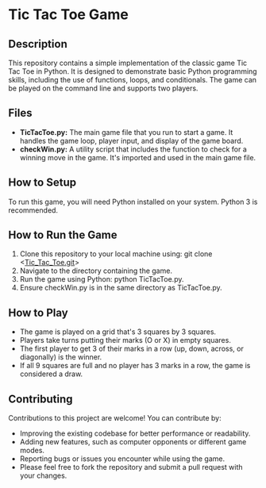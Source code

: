 # Tic Tac Toe Game

## Description
This repository contains a simple implementation of the classic game Tic Tac Toe in Python. It is designed to demonstrate basic Python programming skills, including the use of functions, loops, and conditionals. The game can be played on the command line and supports two players.

## Files
- **TicTacToe.py:** The main game file that you run to start a game. It handles the game loop, player input, and display of the game board.
- **checkWin.py:** A utility script that includes the function to check for a winning move in the game. It's imported and used in the main game file.

## How to Setup
To run this game, you will need Python installed on your system. Python 3 is recommended. 

## How to Run the Game
1. Clone this repository to your local machine using: git clone <[Tic_Tac_Toe.git](https://github.com/sdevineni1/Tic_Tac_Toe.git)>
2. Navigate to the directory containing the game.
3. Run the game using Python: python TicTacToe.py.
4. Ensure checkWin.py is in the same directory as TicTacToe.py.

## How to Play
- The game is played on a grid that's 3 squares by 3 squares.
- Players take turns putting their marks (O or X) in empty squares.
- The first player to get 3 of their marks in a row (up, down, across, or diagonally) is the winner.
- If all 9 squares are full and no player has 3 marks in a row, the game is considered a draw.

## Contributing
Contributions to this project are welcome! You can contribute by:

- Improving the existing codebase for better performance or readability.
- Adding new features, such as computer opponents or different game modes.
- Reporting bugs or issues you encounter while using the game.
- Please feel free to fork the repository and submit a pull request with your changes.



